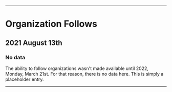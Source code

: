 
***

# Organization Follows

## 2021 August 13th

### No data

The ability to follow organizations wasn't made available until 2022, Monday, March 21st. For that reason, there is no data here. This is simply a placeholder entry.

***
